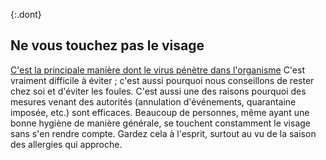 {:.dont}
## Ne vous touchez pas le visage

[C'est la principale manière dont le virus pénètre dans l'organisme](https://www.cdc.gov/coronavirus/2019-ncov/about/transmission.html)
C'est vraiment difficile à éviter ; c'est aussi pourquoi nous conseillons de rester chez soi et d'éviter les foules. C'est aussi une des raisons pourquoi des mesures venant des autorités (annulation d'événements, quarantaine imposée, etc.) sont efficaces. Beaucoup de personnes, même ayant une bonne hygiène de manière générale, se touchent constamment le visage sans s'en rendre compte. Gardez cela à l'esprit, surtout au vu de la saison des allergies qui approche.

